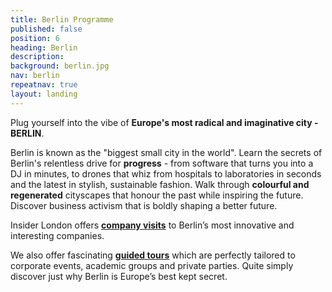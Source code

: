 ```yaml
---
title: Berlin Programme
published: false
position: 6
heading: Berlin
description: 
background: berlin.jpg
nav: berlin
repeatnav: true
layout: landing
---
```


Plug yourself into the vibe of <strong class="white">Europe's most radical and imaginative city - BERLIN</strong>.

Berlin is known as the "biggest small city in the world". Learn the secrets of Berlin's relentless drive for <strong class="white">progress</strong> - from software that turns you into a DJ in minutes, to drones that whiz from hospitals to laboratories in seconds and the latest in stylish, sustainable fashion. Walk through <strong class="white">colourful and regenerated</strong> cityscapes that honour the past while inspiring the future. Discover business activism that is boldly shaping a better future.  

Insider London offers **[company visits](/europe/berlin/company-visits/)** to Berlin’s most innovative and interesting companies.

We also offer fascinating **[guided tours](/europe/berlin/educational-tours/)** which are perfectly tailored to corporate events, academic groups and private parties. Quite simply discover just why Berlin is Europe’s best kept secret. 

